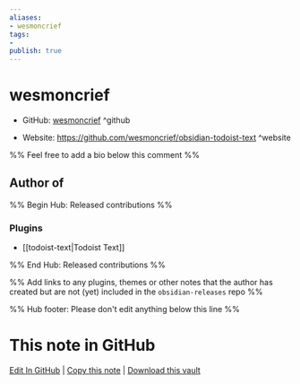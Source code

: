 ```yaml
---
aliases:
- wesmoncrief
tags:
- 
publish: true
---
```


# wesmoncrief

- GitHub: [wesmoncrief](https://github.com/wesmoncrief/) ^github
<!-- - Discord: `@` ^discord-->
- Website: <https://github.com/wesmoncrief/obsidian-todoist-text> ^website
<!-- - [[Publish sites|Publish site]]: ^publish-->

%% Feel free to add a bio below this comment %%


## Author of

%% Begin Hub: Released contributions %%
### Plugins
- [[todoist-text|Todoist Text]]

%% End Hub: Released contributions %%

%% Add links to any plugins, themes or other notes that the author has created but are not (yet) included in the `obsidian-releases` repo %%

<!--
### Unlisted plugins
-->

<!--
### Others

- 
-->

<!--
## Sponsor this author

- [[GitHub sponsors]]: [Sponsor @wesmoncrief on GitHub Sponsors](https://github.com/sponsors/wesmoncrief) ^github-sponsor
- [[Buy me a coffee]]: ^buy-me-a-coffee
- [[PayPal]]: ^paypal
- [[Patreon]]: ^patreon

-->

<!--
## Follow this author

- [[YouTube Channels|On YouTube]]: ^youtube
- Twitter: ^twitter
- ...
-->

%% Hub footer: Please don't edit anything below this line %%

# This note in GitHub

<span class="git-footer">[Edit In GitHub](https://github.dev/obsidian-community/obsidian-hub/blob/main/01%20-%20Community/People/wesmoncrief.md "git-hub-edit-note") | [Copy this note](https://raw.githubusercontent.com/obsidian-community/obsidian-hub/main/01%20-%20Community/People/wesmoncrief.md "git-hub-copy-note") | [Download this vault](https://github.com/obsidian-community/obsidian-hub/archive/refs/heads/main.zip "git-hub-download-vault") </span>
